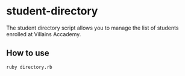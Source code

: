 # student-directory

The student directory script allows you to manage the list of students enrolled at Villains Accademy.

## How to use ##

```shell
ruby directory.rb
```
